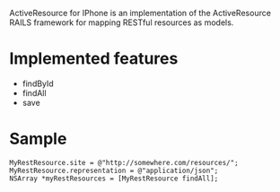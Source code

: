 ActiveResource for IPhone is an implementation of the ActiveResource RAILS framework for mapping RESTful resources as models.

# Implemented features

- findById
- findAll
- save

# Sample
	MyRestResource.site = @"http://somewhere.com/resources/";
	MyRestResource.representation = @"application/json";
	NSArray *myRestResources = [MyRestResource findAll];
